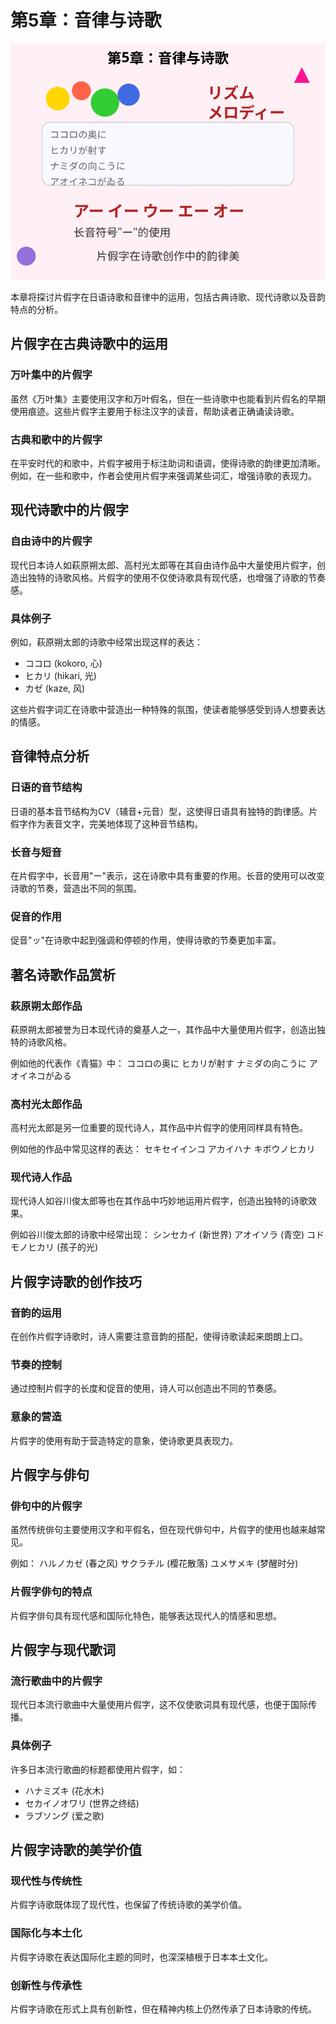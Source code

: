 # 第5章：音律与诗歌

![音律与诗歌](../illustrations/chapter_05.svg)

本章将探讨片假字在日语诗歌和音律中的运用，包括古典诗歌、现代诗歌以及音韵特点的分析。

## 片假字在古典诗歌中的运用

### 万叶集中的片假字
虽然《万叶集》主要使用汉字和万叶假名，但在一些诗歌中也能看到片假名的早期使用痕迹。这些片假字主要用于标注汉字的读音，帮助读者正确诵读诗歌。

### 古典和歌中的片假字
在平安时代的和歌中，片假字被用于标注助词和语调，使得诗歌的韵律更加清晰。例如，在一些和歌中，作者会使用片假字来强调某些词汇，增强诗歌的表现力。

## 现代诗歌中的片假字

### 自由诗中的片假字
现代日本诗人如萩原朔太郎、高村光太郎等在其自由诗作品中大量使用片假字，创造出独特的诗歌风格。片假字的使用不仅使诗歌具有现代感，也增强了诗歌的节奏感。

### 具体例子
例如，萩原朔太郎的诗歌中经常出现这样的表达：
- ココロ (kokoro, 心)
- ヒカリ (hikari, 光)
- カゼ (kaze, 风)

这些片假字词汇在诗歌中营造出一种特殊的氛围，使读者能够感受到诗人想要表达的情感。

## 音律特点分析

### 日语的音节结构
日语的基本音节结构为CV（辅音+元音）型，这使得日语具有独特的韵律感。片假字作为表音文字，完美地体现了这种音节结构。

### 长音与短音
在片假字中，长音用"ー"表示，这在诗歌中具有重要的作用。长音的使用可以改变诗歌的节奏，营造出不同的氛围。

### 促音的作用
促音"ッ"在诗歌中起到强调和停顿的作用，使得诗歌的节奏更加丰富。

## 著名诗歌作品赏析

### 萩原朔太郎作品
萩原朔太郎被誉为日本现代诗的奠基人之一，其作品中大量使用片假字，创造出独特的诗歌风格。

例如他的代表作《青猫》中：
ココロの奥に
ヒカリが射す
ナミダの向こうに
アオイネコがゐる

### 高村光太郎作品
高村光太郎是另一位重要的现代诗人，其作品中片假字的使用同样具有特色。

例如他的作品中常见这样的表达：
セキセイインコ
アカイハナ
キボウノヒカリ

### 现代诗人作品
现代诗人如谷川俊太郎等也在其作品中巧妙地运用片假字，创造出独特的诗歌效果。

例如谷川俊太郎的诗歌中经常出现：
シンセカイ (新世界)
アオイソラ (青空)
コドモノヒカリ (孩子的光)

## 片假字诗歌的创作技巧

### 音韵的运用
在创作片假字诗歌时，诗人需要注意音韵的搭配，使得诗歌读起来朗朗上口。

### 节奏的控制
通过控制片假字的长度和促音的使用，诗人可以创造出不同的节奏感。

### 意象的营造
片假字的使用有助于营造特定的意象，使诗歌更具表现力。

## 片假字与俳句

### 俳句中的片假字
虽然传统俳句主要使用汉字和平假名，但在现代俳句中，片假字的使用也越来越常见。

例如：
ハルノカゼ (春之风)
サクラチル (樱花散落)
ユメサメキ (梦醒时分)

### 片假字俳句的特点
片假字俳句具有现代感和国际化特色，能够表达现代人的情感和思想。

## 片假字与现代歌词

### 流行歌曲中的片假字
现代日本流行歌曲中大量使用片假字，这不仅使歌词具有现代感，也便于国际传播。

### 具体例子
许多日本流行歌曲的标题都使用片假字，如：
- ハナミズキ (花水木)
- セカイノオワリ (世界之终结)
- ラブソング (爱之歌)

## 片假字诗歌的美学价值

### 现代性与传统性
片假字诗歌既体现了现代性，也保留了传统诗歌的美学价值。

### 国际化与本土化
片假字诗歌在表达国际化主题的同时，也深深植根于日本本土文化。

### 创新性与传承性
片假字诗歌在形式上具有创新性，但在精神内核上仍然传承了日本诗歌的传统。
